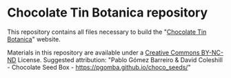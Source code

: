 # Chocolate Tin Botanica repository 

This repository contains all files necessary to build the "[Chocolate Tin Botanica](https://pgomba.github.io/choco_seeds/)" website. 

Materials in this repository are available under a [Creative Commons BY-NC-ND](https://creativecommons.org/licenses/by-nc-nd/4.0/) License. 
Suggested attribution: "Pablo Gómez Barreiro & David Coleshill - Chocolate Seed Box - https://pgomba.github.io/choco_seeds/"

